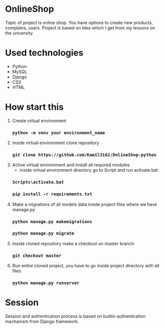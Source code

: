 # OnlineShop

Topic of project is online shop.
You have options to create new products, complains, users.
Project is based on idea which I get from my lessons on the university.

# Used technologies
+ Python
+ MySQL
+ Django
+ CSS
+ HTML

# How start this
1. Create virtual environment
    ### `python -m venv your environment_name`
2. Inside virtual environment clone repository 
    ### `git clone https://github.com/Kamil3162/OnlineShop-python `
3. Active virtual environment and install all required modules
    - inside virtual environment directory go to Script and run activate.bat 
    ### `Scripts\activate.bat`
    ### `pip install -r requirements.txt `
4. Make a migrations of all models data inside project files where we have manage.py 
    ### `python manage.py makemigrations`
    ### `python manage.py migrate`
5. Inside cloned repository make a checkout on master branch   
   ### `git checkout master`
6. Run entire cloned project, you have to go inside project directory with all files   
   ### `python manage.py runserver`

# Session
Session and authentication process is based on builtin authentication machanism from Django framework.

[//]: # (# /trucks)

[//]: # (![react4.png]&#40;react4.png&#41;)

